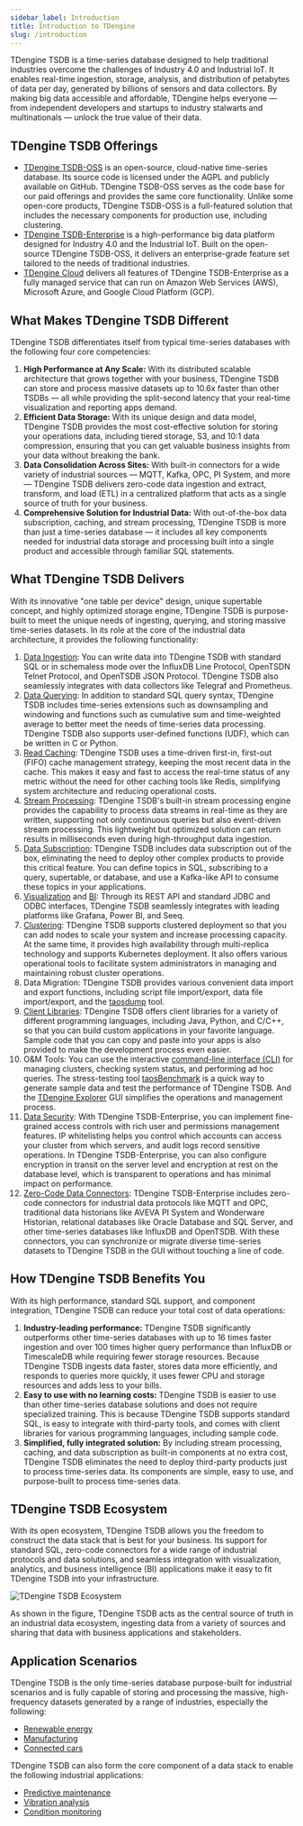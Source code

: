```yaml
---
sidebar_label: Introduction
title: Introduction to TDengine
slug: /introduction
---
```


TDengine TSDB is a time-series database designed to help traditional industries overcome the challenges of Industry 4.0 and Industrial IoT. It enables real-time ingestion, storage, analysis, and distribution of petabytes of data per day, generated by billions of sensors and data collectors. By making big data accessible and affordable, TDengine helps everyone — from independent developers and startups to industry stalwarts and multinationals — unlock the true value of their data.

## TDengine TSDB Offerings

- [TDengine TSDB-OSS](https://tdengine.com/oss/) is an open-source, cloud-native time-series database. Its source code is licensed under the AGPL and publicly available on GitHub. TDengine TSDB-OSS serves as the code base for our paid offerings and provides the same core functionality. Unlike some open-core products, TDengine TSDB-OSS is a full-featured solution that includes the necessary components for production use, including clustering.
- [TDengine TSDB-Enterprise](https://tdengine.com/enterprise/) is a high-performance big data platform designed for Industry 4.0 and the Industrial IoT. Built on the open-source TDengine TSDB-OSS, it delivers an enterprise-grade feature set tailored to the needs of traditional industries.
- [TDengine Cloud](https://cloud.tdengine.com) delivers all features of TDengine TSDB-Enterprise as a fully managed service that can run on Amazon Web Services (AWS), Microsoft Azure, and Google Cloud Platform (GCP).

## What Makes TDengine TSDB Different

TDengine TSDB differentiates itself from typical time-series databases with the following four core competencies:

1. **High Performance at Any Scale:** With its distributed scalable architecture that grows together with your business, TDengine TSDB can store and process massive datasets up to 10.6x faster than other TSDBs — all while providing the split-second latency that your real-time visualization and reporting apps demand.
2. **Efficient Data Storage:** With its unique design and data model, TDengine TSDB provides the most cost-effective solution for storing your operations data, including tiered storage, S3, and 10:1 data compression, ensuring that you can get valuable business insights from your data without breaking the bank.
3. **Data Consolidation Across Sites:** With built-in connectors for a wide variety of industrial sources — MQTT, Kafka, OPC, PI System, and more — TDengine TSDB delivers zero-code data ingestion and extract, transform, and load (ETL) in a centralized platform that acts as a single source of truth for your business.
4. **Comprehensive Solution for Industrial Data:** With out-of-the-box data subscription, caching, and stream processing, TDengine TSDB is more than just a time-series database — it includes all key components needed for industrial data storage and processing built into a single product and accessible through familiar SQL statements.

## What TDengine TSDB Delivers

With its innovative "one table per device" design, unique supertable concept, and highly optimized storage engine, TDengine TSDB is purpose-built to meet the unique needs of ingesting, querying, and storing massive time-series datasets. In its role at the core of the industrial data architecture, it provides the following functionality:

1. [Data Ingestion](../basic-features/data-ingestion/): You can write data into TDengine TSDB with standard SQL or in schemaless mode over the InfluxDB Line Protocol, OpenTSDN Telnet Protocol, and OpenTSDB JSON Protocol. TDengine TSDB also seamlessly integrates with data collectors like Telegraf and Prometheus.
2. [Data Querying](../basic-features/data-querying): In addition to standard SQL query syntax, TDengine TSDB includes time-series extensions such as downsampling and windowing and functions such as cumulative sum and time-weighted average to better meet the needs of time-series data processing. TDengine TSDB also supports user-defined functions (UDF), which can be written in C or Python.
3. [Read Caching](../advanced-features/caching/): TDengine TSDB uses a time-driven first-in, first-out (FIFO) cache management strategy, keeping the most recent data in the cache. This makes it easy and fast to access the real-time status of any metric without the need for other caching tools like Redis, simplifying system architecture and reducing operational costs.
4. [Stream Processing](../advanced-features/stream-processing/): TDengine TSDB's built-in stream processing engine provides the capability to process data streams in real-time as they are written, supporting not only continuous queries but also event-driven stream processing. This lightweight but optimized solution can return results in milliseconds even during high-throughput data ingestion.
5. [Data Subscription](../advanced-features/data-subscription): TDengine TSDB includes data subscription out of the box, eliminating the need to deploy other complex products to provide this critical feature. You can define topics in SQL, subscribing to a query, supertable, or database, and use a Kafka-like API to consume these topics in your applications.
6. [Visualization](../third-party-tools/visualization/) and [BI](../third-party-tools/analytics/): Through its REST API and standard JDBC and ODBC interfaces, TDengine TSDB seamlessly integrates with leading platforms like Grafana, Power BI, and Seeq.
7. [Clustering](../operations-and-maintenance/deploy-your-cluster/): TDengine TSDB supports clustered deployment so that you can add nodes to scale your system and increase processing capacity. At the same time, it provides high availability through multi-replica technology and supports Kubernetes deployment. It also offers various operational tools to facilitate system administrators in managing and maintaining robust cluster operations.
8. Data Migration: TDengine TSDB provides various convenient data import and export functions, including script file import/export, data file import/export, and the [taosdump](../tdengine-reference/tools/taosdump/) tool.
9. [Client Libraries](../tdengine-reference/client-libraries/): TDengine TSDB offers client libraries for a variety of different programming languages, including Java, Python, and C/C++, so that you can build custom applications in your favorite language. Sample code that you can copy and paste into your apps is also provided to make the development process even easier.
10. O&M Tools: You can use the interactive [command-line interface (CLI)](../tdengine-reference/tools/tdengine-cli/) for managing clusters, checking system status, and performing ad hoc queries. The stress-testing tool [taosBenchmark](../tdengine-reference/tools/taosbenchmark/) is a quick way to generate sample data and test the performance of TDengine TSDB. And the [TDengine Explorer](../tdengine-reference/components/taosexplorer/) GUI simplifies the operations and management process.
11. [Data Security](https://tdengine.com/security/): With TDengine TSDB-Enterprise, you can implement fine-grained access controls with rich user and permissions management features. IP whitelisting helps you control which accounts can access your cluster from which servers, and audit logs record sensitive operations. In TDengine TSDB-Enterprise, you can also configure encryption in transit on the server level and encryption at rest on the database level, which is transparent to operations and has minimal impact on performance.
12. [Zero-Code Data Connectors](https://tdengine.com/data-sources/): TDengine TSDB-Enterprise includes zero-code connectors for industrial data protocols like MQTT and OPC, traditional data historians like AVEVA PI System and Wonderware Historian, relational databases like Oracle Database and SQL Server, and other time-series databases like InfluxDB and OpenTSDB. With these connectors, you can synchronize or migrate diverse time-series datasets to TDengine TSDB in the GUI without touching a line of code.

## How TDengine TSDB Benefits You

With its high performance, standard SQL support, and component integration, TDengine TSDB can reduce your total cost of data operations:

1. **Industry-leading performance:** TDengine TSDB significantly outperforms other time-series databases with up to 16 times faster ingestion and over 100 times higher query performance than InfluxDB or TimescaleDB while requiring fewer storage resources. Because TDengine TSDB ingests data faster, stores data more efficiently, and responds to queries more quickly, it uses fewer CPU and storage resources and adds less to your bills.
2. **Easy to use with no learning costs:** TDengine TSDB is easier to use than other time-series database solutions and does not require specialized training. This is because TDengine TSDB supports standard SQL, is easy to integrate with third-party tools, and comes with client libraries for various programming languages, including sample code.
3. **Simplified, fully integrated solution:** By including stream processing, caching, and data subscription as built-in components at no extra cost, TDengine TSDB eliminates the need to deploy third-party products just to process time-series data. Its components are simple, easy to use, and purpose-built to process time-series data.

## TDengine TSDB Ecosystem

With its open ecosystem, TDengine TSDB allows you the freedom to construct the data stack that is best for your business. Its support for standard SQL, zero-code connectors for a wide range of industrial protocols and data solutions, and seamless integration with visualization, analytics, and business intelligence (BI) applications make it easy to fit TDengine TSDB into your infrastructure.

![TDengine TSDB Ecosystem](./assets/introduction-01.png)

As shown in the figure, TDengine TSDB acts as the central source of truth in an industrial data ecosystem, ingesting data from a variety of sources and sharing that data with business applications and stakeholders.

## Application Scenarios

TDengine TSDB is the only time-series database purpose-built for industrial scenarios and is fully capable of storing and processing the massive, high-frequency datasets generated by a range of industries, especially the following:

- [Renewable energy](https://tdengine.com/renewable-energy/)
- [Manufacturing](https://tdengine.com/manufacturing/)
- [Connected cars](https://tdengine.com/connected-cars/)

TDengine TSDB can also form the core component of a data stack to enable the following industrial applications:

- [Predictive maintenance](https://tdengine.com/predictive-maintenance/)
- [Vibration analysis](https://tdengine.com/high-frequency-data/)
- [Condition monitoring](https://tdengine.com/condition-monitoring)
